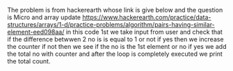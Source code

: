 The problem is from hackerearth whose link is give below and the question is Micro and array update
https://www.hackerearth.com/practice/data-structures/arrays/1-d/practice-problems/algorithm/pairs-having-similar-element-eed098aa/
in this code 1st we take input from user and check that if the difference betwwen 2 no is is equal to 1 or not if yes then we increase the counter if not then we see if the no is the 1st element or no if yes we add the total no with counter and after the loop is completely executed we print the total count.

